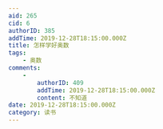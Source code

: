 ```yaml
---
aid: 265
cid: 6
authorID: 385
addTime: 2019-12-28T18:15:00.000Z
title: 怎样学好奥数
tags:
    - 奥数
comments:
    -
        authorID: 409
        addTime: 2019-12-28T18:15:00.000Z
        content: 不知道
date: 2019-12-28T18:15:00.000Z
category: 读书
---
```



